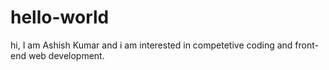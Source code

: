 # hello-world

hi,
I am Ashish Kumar and i am interested in competetive coding and front-end web development.

